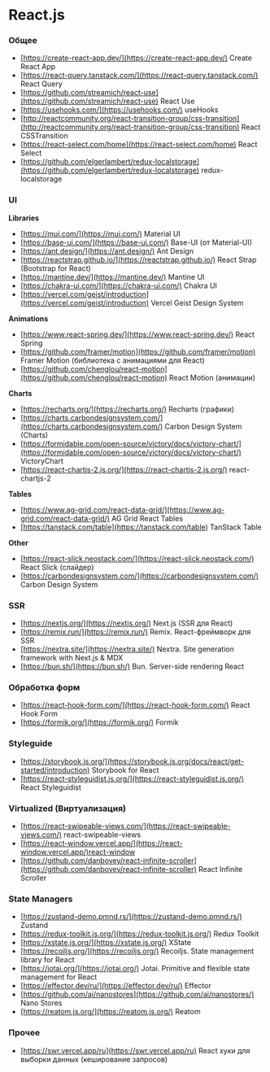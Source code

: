 # React.js

### Общее

- [https://create-react-app.dev/](https://create-react-app.dev/) Create React App
- [https://react-query.tanstack.com/](https://react-query.tanstack.com/) React Query
- [https://github.com/streamich/react-use](https://github.com/streamich/react-use) React Use
- [https://usehooks.com/](https://usehooks.com/) useHooks
- [http://reactcommunity.org/react-transition-group/css-transition](http://reactcommunity.org/react-transition-group/css-transition) React CSSTransition
- [https://react-select.com/home](https://react-select.com/home) React Select
- [https://github.com/elgerlambert/redux-localstorage](https://github.com/elgerlambert/redux-localstorage) redux-localstorage

### UI

**Libraries**

- [https://mui.com/](https://mui.com/) Material UI
- [https://base-ui.com/](https://base-ui.com/) Base-UI (от Material-UI)
- [https://ant.design/](https://ant.design/) Ant Design
- [https://reactstrap.github.io/](https://reactstrap.github.io/) React Strap (Bootstrap for React)
- [https://mantine.dev/](https://mantine.dev/) Mantine UI
- [https://chakra-ui.com/](https://chakra-ui.com/) Chakra UI
- [https://vercel.com/geist/introduction](https://vercel.com/geist/introduction) Vercel Geist Design System

**Animations**

- [https://www.react-spring.dev/](https://www.react-spring.dev/) React Spring
- [https://github.com/framer/motion](https://github.com/framer/motion) Framer Motion (библиотека с анимациями для React)
- [https://github.com/chenglou/react-motion](https://github.com/chenglou/react-motion) React Motion (анимации)

**Charts**

- [https://recharts.org/](https://recharts.org/) Recharts (графики)
- [https://charts.carbondesignsystem.com/](https://charts.carbondesignsystem.com/) Carbon Design System (Charts)
- [https://formidable.com/open-source/victory/docs/victory-chart/](https://formidable.com/open-source/victory/docs/victory-chart/) VictoryChart
- [https://react-chartjs-2.js.org/](https://react-chartjs-2.js.org/) react-chartjs-2

**Tables**

- [https://www.ag-grid.com/react-data-grid/](https://www.ag-grid.com/react-data-grid/) AG Grid React Tables
- [https://tanstack.com/table](https://tanstack.com/table) TanStack Table

**Other**

- [https://react-slick.neostack.com/](https://react-slick.neostack.com/) React Slick (слайдер)
- [https://carbondesignsystem.com/](https://carbondesignsystem.com/) Carbon Design System

### SSR

- [https://nextjs.org/](https://nextjs.org/) Next.js (SSR для React)
- [https://remix.run/](https://remix.run/) Remix. React-фреймворк для SSR
- [https://nextra.site/](https://nextra.site/) Nextra. Site generation framework with Next.js & MDX
- [https://bun.sh/](https://bun.sh/) Bun. Server-side rendering React

### Обработка форм

- [https://react-hook-form.com/](https://react-hook-form.com/) React Hook Form
- [https://formik.org/](https://formik.org/) Formik

### Styleguide

- [https://storybook.js.org/](https://storybook.js.org/docs/react/get-started/introduction) Storybook for React
- [https://react-styleguidist.js.org/](https://react-styleguidist.js.org/) React Styleguidist

### Virtualized (Виртуализация)

- [https://react-swipeable-views.com/](https://react-swipeable-views.com/) react-swipeable-views
- [https://react-window.vercel.app/](https://react-window.vercel.app/)react-window
- [https://github.com/danbovey/react-infinite-scroller](https://github.com/danbovey/react-infinite-scroller) React Infinite Scroller

### State Managers

- [https://zustand-demo.pmnd.rs/](https://zustand-demo.pmnd.rs/) Zustand
- [https://redux-toolkit.js.org/](https://redux-toolkit.js.org/) Redux Toolkit
- [https://xstate.js.org/](https://xstate.js.org/) XState
- [https://recoiljs.org/](https://recoiljs.org/) Recoiljs. State management library for React
- [https://jotai.org/](https://jotai.org/) Jotai. Primitive and flexible state management for React
- [https://effector.dev/ru/](https://effector.dev/ru/) Effector
- [https://github.com/ai/nanostores](https://github.com/ai/nanostores/) Nano Stores
- [https://reatom.js.org/](https://reatom.js.org/) Reatom

### Прочее

- [https://swr.vercel.app/ru](https://swr.vercel.app/ru) React хуки для выборки данных (кеширование запросов)
